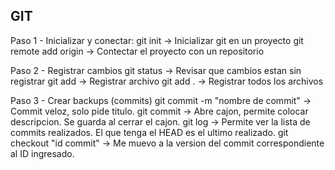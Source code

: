 ## GIT

Paso 1 - Inicializar y conectar:
git init -> Inicializar git en un proyecto
git remote add origin <enlace-repo> -> Contectar el proyecto con un repositorio

Paso 2 - Registrar cambios
git status -> Revisar que cambios estan sin registrar
git add <archivo> -> Registrar archivo
git add . -> Registrar todos los archivos

Paso 3 - Crear backups (commits)
git commit -m "nombre de commit" -> Commit veloz, solo pide titulo.
git commit -> Abre cajon, permite colocar descripcion. Se guarda al cerrar el cajon.
git log -> Permite ver la lista de commits realizados. El que tenga el HEAD es el ultimo realizado.
git checkout "id commit" -> Me muevo a la version del commit correspondiente al ID ingresado.